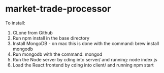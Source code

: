 # market-trade-processor

To install:
1. CLone from Github
2. Run npm install in the base directory
3. Install MongoDB - on mac this is done with the command: brew install mongodb
3. Run mongodb with the command: mongod
4. Run the Node server by cding into server/ and running: node index.js
5. Load the React frontend by cding into client/ and running npm start 
